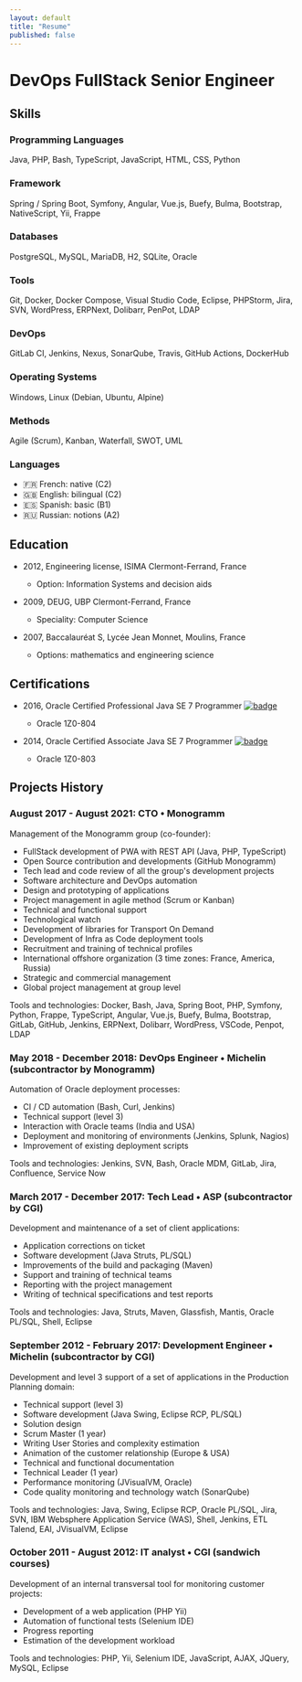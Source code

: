 ```yaml
---
layout: default
title: "Resume"
published: false
---
```


# DevOps FullStack Senior Engineer

## Skills

### Programming Languages
Java, PHP, Bash, TypeScript, JavaScript, HTML, CSS, Python

### Framework
Spring / Spring Boot, Symfony, Angular, Vue.js, Buefy, Bulma, Bootstrap, NativeScript, Yii, Frappe

### Databases
PostgreSQL, MySQL, MariaDB, H2, SQLite, Oracle

### Tools
Git, Docker, Docker Compose, Visual Studio Code, Eclipse, PHPStorm, Jira, SVN, WordPress, ERPNext, Dolibarr, PenPot, LDAP

### DevOps
GitLab CI, Jenkins, Nexus, SonarQube, Travis, GitHub Actions, DockerHub

### Operating Systems
Windows, Linux (Debian, Ubuntu, Alpine)

### Methods
Agile (Scrum), Kanban, Waterfall, SWOT, UML

### Languages

-   :fr: French: native (C2)
-   :gb: English: bilingual (C2)
-   :es: Spanish: basic (B1)
-   :ru: Russian: notions (A2)

## Education

-   2012, Engineering license, ISIMA Clermont-Ferrand, France
    -   Option: Information Systems and decision aids

-   2009, DEUG, UBP Clermont-Ferrand, France
    -   Speciality: Computer Science

-   2007, Baccalauréat S, Lycée Jean Monnet, Moulins, France
    -   Options: mathematics and engineering science

## Certifications

-   2016, Oracle Certified Professional Java SE 7 Programmer [![badge](https://images.youracclaim.com/size/60x60/images/3661e48f-ee1c-47fc-a474-b84fca370a19/Oracle-Certification-badge_OC-Professional600X600.png)](https://www.youracclaim.com/badges/931dd209-e377-447e-9c57-9758e8e4f440)
    - Oracle 1Z0-804 

-   2014, Oracle Certified Associate Java SE 7 Programmer [![badge](https://images.youracclaim.com/size/60x60/images/9956323d-90eb-4a7a-9fc6-4750ce433d3a/Oracle-Certification-badge_OC-Associate600X600.png)](https://www.youracclaim.com/badges/13a01983-9169-4583-a827-deeec2e681d2)
    -   Oracle 1Z0-803

## Projects History

### August 2017 - August 2021: CTO • Monogramm

Management of the Monogramm group (co-founder):

-   FullStack development of PWA with REST API (Java, PHP, TypeScript)
-   Open Source contribution and developments (GitHub Monogramm)
-   Tech lead and code review of all the group's development projects
-   Software architecture and DevOps automation
-   Design and prototyping of applications
-   Project management in agile method (Scrum or Kanban)
-   Technical and functional support
-   Technological watch
-   Development of libraries for Transport On Demand
-   Development of Infra as Code deployment tools
-   Recruitment and training of technical profiles
-   International offshore organization (3 time zones: France, America, Russia)
-   Strategic and commercial management
-   Global project management at group level

Tools and technologies: Docker, Bash, Java, Spring Boot, PHP, Symfony, Python, Frappe, TypeScript, Angular, Vue.js, Buefy, Bulma, Bootstrap, GitLab, GitHub, Jenkins, ERPNext, Dolibarr, WordPress, VSCode, Penpot, LDAP

### May 2018 - December 2018: DevOps Engineer • Michelin (subcontractor by Monogramm)

Automation of Oracle deployment processes:

-   CI / CD automation (Bash, Curl, Jenkins)
-   Technical support (level 3)
-   Interaction with Oracle teams (India and USA)
-   Deployment and monitoring of environments (Jenkins, Splunk, Nagios)
-   Improvement of existing deployment scripts

Tools and technologies: Jenkins, SVN, Bash, Oracle MDM, GitLab, Jira, Confluence, Service Now

### March 2017 - December 2017: Tech Lead • ASP (subcontractor by CGI)

Development and maintenance of a set of client applications:

-   Application corrections on ticket
-   Software development (Java Struts, PL/SQL)
-   Improvements of the build and packaging (Maven)
-   Support and training of technical teams
-   Reporting with the project management
-   Writing of technical specifications and test reports

Tools and technologies: Java, Struts, Maven, Glassfish, Mantis, Oracle PL/SQL, Shell, Eclipse

### September 2012 - February 2017: Development Engineer • Michelin (subcontractor by CGI)

Development and level 3 support of a set of applications in the Production Planning domain:

-   Technical support (level 3)
-   Software development (Java Swing, Eclipse RCP, PL/SQL)
-   Solution design
-   Scrum Master (1 year)
-   Writing User Stories and complexity estimation
-   Animation of the customer relationship (Europe & USA)
-   Technical and functional documentation
-   Technical Leader (1 year)
-   Performance monitoring (JVisualVM, Oracle)
-   Code quality monitoring and technology watch (SonarQube)

Tools and technologies: Java, Swing, Eclipse RCP, Oracle PL/SQL, Jira, SVN, IBM Websphere Application Service (WAS), Shell, Jenkins, ETL Talend, EAI, JVisualVM, Eclipse

### October 2011 - August 2012: IT analyst • CGI (sandwich courses)

Development of an internal transversal tool for monitoring customer projects:

-   Development of a web application (PHP Yii)
-   Automation of functional tests (Selenium IDE)
-   Progress reporting
-   Estimation of the development workload

Tools and technologies: PHP, Yii, Selenium IDE, JavaScript, AJAX, JQuery, MySQL, Eclipse
